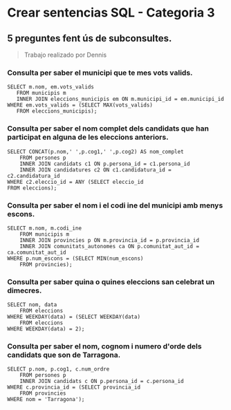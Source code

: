 # Crear sentencias SQL - Categoria 3

## 5 preguntes fent ús de subconsultes.

> Trabajo realizado por Dennis

### Consulta per saber el municipi que te mes vots valids.
 ```
SELECT m.nom, em.vots_valids
	FROM municipis m
    INNER JOIN eleccions_municipis em ON m.municipi_id = em.municipi_id
WHERE em.vots_valids = (SELECT MAX(vots_valids) 
	FROM eleccions_municipis);
```

### Consulta per saber el nom complet dels candidats que han participat en alguna de les eleccions anteriors.
```
SELECT CONCAT(p.nom,' ',p.cog1,' ',p.cog2) AS nom_complet
	FROM persones p
    INNER JOIN candidats c1 ON p.persona_id = c1.persona_id
    INNER JOIN candidatures c2 ON c1.candidatura_id = c2.candidatura_id
WHERE c2.eleccio_id = ANY (SELECT eleccio_id
FROM eleccions);
```
### Consulta per saber el nom i el codi ine del municipi amb menys escons.
```
SELECT m.nom, m.codi_ine
	FROM municipis m 
    INNER JOIN provincies p ON m.provincia_id = p.provincia_id
    INNER JOIN comunitats_autonomes ca ON p.comunitat_aut_id = ca.comunitat_aut_id
WHERE p.num_escons = (SELECT MIN(num_escons)
	FROM provincies);
```    
### Consulta per saber quina o quines eleccions san celebrat un dimecres.
```
SELECT nom, data
	FROM eleccions
WHERE WEEKDAY(data) = (SELECT WEEKDAY(data)
	FROM eleccions
WHERE WEEKDAY(data) = 2); 
```
### Consulta per saber el nom, cognom i numero d'orde dels candidats que son de Tarragona.
```
SELECT p.nom, p.cog1, c.num_ordre
	FROM persones p
    INNER JOIN candidats c ON p.persona_id = c.persona_id
WHERE c.provincia_id = (SELECT provincia_id
	FROM provincies
WHERE nom = 'Tarragona');    
